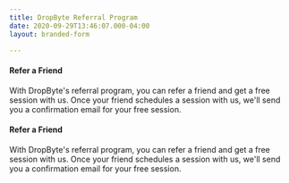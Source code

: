 ```yaml
---
title: DropByte Referral Program
date: 2020-09-29T13:46:07.000-04:00
layout: branded-form

---
```

#### Refer a Friend

With DropByte's referral program, you can refer a friend and get a free session with us. Once your friend schedules a session with us, we'll send you a confirmation email for your free session.

#### Refer a Friend
With DropByte's referral program, you can refer a friend and get a free session with us. Once your friend schedules a session with us, we'll send you a confirmation email for your free session. 
